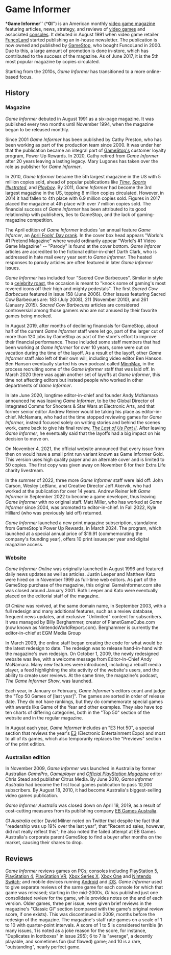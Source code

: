 # Game Informer

***Game Informer**'' (***GI**'') is an American monthly [video game
magazine](Video_game_journalism "wikilink") featuring articles, news,
strategy, and reviews of [video games](video_game "wikilink") and
associated [consoles](video_game_console "wikilink"). It debuted in
August 1991 when video game retailer [FuncoLand](FuncoLand "wikilink")
started publishing an in-house newsletter. The publication is now
owned and published by [GameStop](GameStop "wikilink"), who bought
FuncoLand in 2000. Due to this, a large amount of promotion is done
in-store, which has contributed to the success of the magazine. As of
June 2017, it is the 5th most popular magazine by copies circulated.

Starting from the 2010s, *Game Informer* has transitioned to a more
online-based focus.

## History

### Magazine

*Game Informer* debuted in August 1991 as a six-page magazine. It was
published every two months until November 1994, when the magazine began
to be released monthly.

Since 2001 *Game Informer* has been published by Cathy Preston, who has
been working as part of the production team since 2000. It was under
her that the publication became an integral part of
[GameStop's](GameStop "wikilink") customer loyalty program, Power Up
Rewards. In 2020, Cathy retired from *Game Informer* after 20 years
leaving a lasting legacy. Mary Lugones has taken over the role as
publisher for *Game Informer*.

In 2010, *Game Informer* became the 5th largest magazine in the US with
5 million copies sold, ahead of popular publications like
*[Time](Time_magazine "wikilink")*, *[Sports
Illustrated](Sports_Illustrated "wikilink")*, and
*[Playboy](Playboy "wikilink")*. By 2011, *Game Informer* had become
the 3rd largest magazine in the US, topping 8 million copies
circulated. However, in 2014 it had fallen to 4th place with 6.9
million copies sold. Figures in 2017 placed the magazine at 4th place
with over 7 million copies sold. The financial success of *Game
Informer* has been attributed to its good relationship with publishers,
ties to GameStop, and the lack of gaming-magazine competition.

The April edition of *Game Informer* includes 'an annual feature *Game
Infarcer*, an [April Fools' Day prank](April_Fools'_Day "wikilink"). In
the cover box head appears "World's \#1 Pretend Magazine" where would
ordinarily appear "World's \#1 Video Game Magazine" -- "Parody" is found
at the cover bottom. *Game Infarcer* articles are accredited to the
fictional editor-in-chief Darth Clark, who is addressed in hate mail
every year sent to *Game Informer*. The heated responses to parody
articles are often featured in later *Game Informer* issues.

*Game Informer* has included four "Sacred Cow Barbecues". Similar in
style to a [celebrity roast](Roast_(comedy) "wikilink"), the occasion is
meant to "knock some of gaming's most revered icons off their high and
mighty pedestals". The first *Sacred Cow Barbecues* featured in
issue 158 (June 2006). Other issues featuring Sacred Cow Barbecues
are: 183 (July 2008), 211 (November 2010), and 261 (January
2015). *Sacred Cow Barbecues* articles are considered controversial
among those gamers who are not amused by their favorite games being
mocked.

In August 2019, after months of declining financials for GameStop, about
half of the current *Game Informer* staff were let go, part of the
larger cut of more than 120 jobs by GameStop as part of the store's
effort to improve their financial performance. These included some staff
members that had been working at *Game Informer* for over 10 years, some
were out on vacation during the time of the layoff. As a result of the
layoff, other *Game Informer* staff also left of their own will,
including video editor Ben Hanson. Ben Hanson eventually started his own
podcast called [MinnMax](MinnMax "wikilink"), in the process recruiting
some of the *Game Informer* staff that was laid off. In March 2020
there was again another set of layoffs at *Game Informer*, this time not
affecting editors but instead people who worked in other departments of
*Game Informer*.

In late June 2020, longtime editor-in-chief and founder Andy McNamara
announced he was leaving *Game Informer*, to be the Global Director of
Integrated Comms for Shooters & Star Wars at Electronic Arts, and that
former senior editor Andrew Reiner would be taking his place as
editor-in-chief. McNamara, who had at the time stopped reviewing games
for *Game Informer*, instead focused solely on writing stories and
behind the scenes work, came back to give his final review, *[The Last
of Us Part II](The_Last_of_Us_Part_II "wikilink")*. After leaving *Game
Informer*, he eventually said that the layoffs had a big impact on his
decision to move on.

On November 4, 2021, the official website announced that every issue
from then on would have a small print run variant known as Game Informer
Gold. This version uses high quality paper and an alternate cover and is
limited to 50 copies. The first copy was given away on November 6 for
their Extra Life charity livestream.

In the summer of 2022, three more *Game Informer* staff were laid off:
John Carson, Wesley LeBlanc, and Creative Director Jeff Akervik, who had
worked at the publication for over 14 years. Andrew Reiner left
*Game Informer* in September 2022 to become a game developer, thus
leaving *Game Informer* with no original staff. Matt Miller, who has
worked at *Game Informer* since 2004, was promoted to editor-in-chief.
In Fall 2022, Kyle Hilliard (who was previously laid off) returned.

*Game Informer* launched a new print magazine subscription, standalone
from GameStop's Power Up Rewards, in March 2024. The program, which
launched at a special annual price of $19.91 (commemorating the
company's founding year), offers 10 print issues per year and digital
magazine access. 

### Website

*Game Informer Online* was originally launched in August 1996 and
featured daily news updates as well as articles. Justin Leeper and
Matthew Kato were hired on in November 1999 as full-time web editors. As
part of the GameStop purchase of the magazine, this original
GameInformer.com site was closed around January 2001. Both Leeper
and Kato were eventually placed on the editorial staff of the magazine.

*GI Online* was revived, at the same domain name, in September 2003,
with a full redesign and many additional features, such as a review
database, frequent news updates, and exclusive "Unlimited" content for
subscribers. It was managed by Billy Berghammer, creator of
PlanetGameCube.com (now known as NintendoWorldReport.com).
Berghammer is currently the editor-in-chief at EGM Media Group 

In March 2009, the online staff began creating the code for what would
be the latest redesign to date. The redesign was to release hand-in-hand
with the magazine's own redesign. On October 1, 2009, the newly
redesigned website was live, with a welcome message from Editor-In-Chief
Andy McNamara. Many new features were introduced, including a rebuilt
media player, a feed highlighting the site activity of the website's
users, and the ability to create user reviews. At the same time, the
magazine's podcast, *The Game Informer Show*, was launched.

Each year, in January or February, *Game Informer*'s editors count and
judge the "Top 50 Games of \[last year\]". The games are sorted in order
of release date. They do not have rankings, but they do commemorate
special games with awards like Game of the Year and other examples. They
also have top ten charts of differing categories, both in the "Top 50"
section of the website and in the regular magazine.

In August each year, *Game Informer* includes an "E3 Hot 50", a special
section that reviews the year's [E3](E3 "wikilink") (Electronic
Entertainment Expo) and most to all of its games, which also temporarily
replaces the "Previews" section of the print edition.

### Australian edition

In November 2009, *Game Informer* was launched in Australia by former
Australian *GamePro*, *Gameplayer* and *[Official PlayStation
Magazine](Official_PlayStation_Magazine_(Australia) "wikilink")* editor
Chris Stead and publisher Citrus Media. By June 2010, *Game Informer
Australia* had become the first local games publication to pass 10,000
subscribers. By August 18, 2010, it had become Australia's
biggest-selling video games publication.

*Game Informer Australia* was closed down on April 18, 2019, as a result
of cost-cutting measures from its publishing company [EB Games
Australia](EB_Games_Australia "wikilink").

*GI Australia* editor David Milner noted on Twitter that despite the
fact that "readership was up 19% over the last year", that "Recent ad
sales, however, did not really reflect this"; he also noted the failed
attempt at EB Games Australia's corporate parent GameStop to find a
buyer after months on the market, causing their shares to drop.

## Reviews

*Game Informer* reviews games on [PCs](Personal_computer "wikilink");
consoles including [PlayStation 5](PlayStation_5 "wikilink"),
[PlayStation 4](PlayStation_4 "wikilink"), [PlayStation
VR](PlayStation_VR "wikilink"), [Xbox Series
X](Xbox_Series_X "wikilink"), [Xbox One](Xbox_One "wikilink") and
[Nintendo Switch](Nintendo_Switch "wikilink"); and mobile devices
running [Android](Android_(operating_system) "wikilink") and
[iOS](iOS "wikilink"). *Game Informer* used to give separate reviews
of the same game for each console for which that game was released;
starting in the mid-2000s, *GI* has published just one consolidated
review for the game, while provides notes on the and of each version.
Older games, three per issue, were given brief reviews in the magazine's
"Classic GI" section (compared with the game's original review score, if
one exists). This was discontinued in 2009, months before the redesign
of the magazine. The magazine's staff rate games on a scale of 1 to 10
with quarter-point intervals. A score of 1 to 5 is considered terrible
(in many issues, 1 is noted as a joke reason for the score, for
instance, "Duplicates in lootboxes" in issue 295); 6 to 7 is
"average", a decently playable, and sometimes fun (but flawed) game; and
10 is a rare, "outstanding", nearly perfect game.